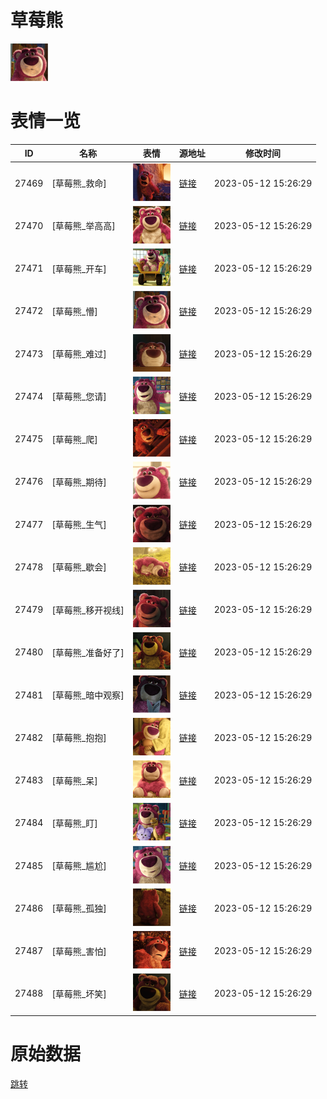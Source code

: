 # 草莓熊

<img src="./cover.png" height="60" alt="cover" />

# 表情一览

|ID|名称|表情|源地址|修改时间|
|----|----|----|----|----|
|27469|[草莓熊_救命]|<img src="./pic/027469_%5B草莓熊_救命%5D.png" height="60" alt="救命"/>|[链接](https://i0.hdslb.com/bfs/emote/e0644aea39bca475d4fb190f816b17d9abfb0aae.png)|2023-05-12 15:26:29|
|27470|[草莓熊_举高高]|<img src="./pic/027470_%5B草莓熊_举高高%5D.png" height="60" alt="举高高"/>|[链接](https://i0.hdslb.com/bfs/emote/6225ea392a3ec1c14b998065c84b5f1b9e5ca2f4.png)|2023-05-12 15:26:29|
|27471|[草莓熊_开车]|<img src="./pic/027471_%5B草莓熊_开车%5D.png" height="60" alt="开车"/>|[链接](https://i0.hdslb.com/bfs/emote/0fa78a85b7dd2681778c94d60b47ba3f921d6b3e.png)|2023-05-12 15:26:29|
|27472|[草莓熊_懵]|<img src="./pic/027472_%5B草莓熊_懵%5D.png" height="60" alt="懵"/>|[链接](https://i0.hdslb.com/bfs/emote/a6d2d27295e1e0be1295d16692fb4521cbeb51cf.png)|2023-05-12 15:26:29|
|27473|[草莓熊_难过]|<img src="./pic/027473_%5B草莓熊_难过%5D.png" height="60" alt="难过"/>|[链接](https://i0.hdslb.com/bfs/emote/464dad7c8ae3f8b6d5ed3e6e911344ed8177c555.png)|2023-05-12 15:26:29|
|27474|[草莓熊_您请]|<img src="./pic/027474_%5B草莓熊_您请%5D.png" height="60" alt="您请"/>|[链接](https://i0.hdslb.com/bfs/emote/7cfe6329987c61f2901f65c57778d127cc4f9663.png)|2023-05-12 15:26:29|
|27475|[草莓熊_爬]|<img src="./pic/027475_%5B草莓熊_爬%5D.png" height="60" alt="爬"/>|[链接](https://i0.hdslb.com/bfs/emote/7ffbe8df7f345004efc3b952e11537a52f548b17.png)|2023-05-12 15:26:29|
|27476|[草莓熊_期待]|<img src="./pic/027476_%5B草莓熊_期待%5D.png" height="60" alt="期待"/>|[链接](https://i0.hdslb.com/bfs/emote/f702617f02c45927d37bf9a6b458959179a0585c.png)|2023-05-12 15:26:29|
|27477|[草莓熊_生气]|<img src="./pic/027477_%5B草莓熊_生气%5D.png" height="60" alt="生气"/>|[链接](https://i0.hdslb.com/bfs/emote/c1ff6d2fe6e5f85dd320368462dd9b6b536e5238.png)|2023-05-12 15:26:29|
|27478|[草莓熊_歇会]|<img src="./pic/027478_%5B草莓熊_歇会%5D.png" height="60" alt="歇会"/>|[链接](https://i0.hdslb.com/bfs/emote/0e61128951e416267aa68062ee6976b66ba253f2.png)|2023-05-12 15:26:29|
|27479|[草莓熊_移开视线]|<img src="./pic/027479_%5B草莓熊_移开视线%5D.png" height="60" alt="移开视线"/>|[链接](https://i0.hdslb.com/bfs/emote/2c3384e213fe68e4a29c0be258978d68292e7378.png)|2023-05-12 15:26:29|
|27480|[草莓熊_准备好了]|<img src="./pic/027480_%5B草莓熊_准备好了%5D.png" height="60" alt="准备好了"/>|[链接](https://i0.hdslb.com/bfs/emote/05a23ed916054b7eb696249895535987d4f00894.png)|2023-05-12 15:26:29|
|27481|[草莓熊_暗中观察]|<img src="./pic/027481_%5B草莓熊_暗中观察%5D.png" height="60" alt="暗中观察"/>|[链接](https://i0.hdslb.com/bfs/emote/3ab68a2b2022d8385ab8248e8d27354c25fdacea.png)|2023-05-12 15:26:29|
|27482|[草莓熊_抱抱]|<img src="./pic/027482_%5B草莓熊_抱抱%5D.png" height="60" alt="抱抱"/>|[链接](https://i0.hdslb.com/bfs/emote/7e3498e43ee9f3e913002cd1d951688a50763180.png)|2023-05-12 15:26:29|
|27483|[草莓熊_呆]|<img src="./pic/027483_%5B草莓熊_呆%5D.png" height="60" alt="呆"/>|[链接](https://i0.hdslb.com/bfs/emote/efb3d95bdafc2edbe2019259378a7b3f06984b2c.png)|2023-05-12 15:26:29|
|27484|[草莓熊_盯]|<img src="./pic/027484_%5B草莓熊_盯%5D.png" height="60" alt="盯"/>|[链接](https://i0.hdslb.com/bfs/emote/ef524ecee671744ae344828fbadea1598fe809a4.png)|2023-05-12 15:26:29|
|27485|[草莓熊_尴尬]|<img src="./pic/027485_%5B草莓熊_尴尬%5D.png" height="60" alt="尴尬"/>|[链接](https://i0.hdslb.com/bfs/emote/b1373942f9f7fe2da7ea78d8c63d65e5b2f004ef.png)|2023-05-12 15:26:29|
|27486|[草莓熊_孤独]|<img src="./pic/027486_%5B草莓熊_孤独%5D.png" height="60" alt="孤独"/>|[链接](https://i0.hdslb.com/bfs/emote/7ad9770bcbbd65857a68a71c2c268c9ed8058159.png)|2023-05-12 15:26:29|
|27487|[草莓熊_害怕]|<img src="./pic/027487_%5B草莓熊_害怕%5D.png" height="60" alt="害怕"/>|[链接](https://i0.hdslb.com/bfs/emote/343b872b45fa27a66d30ef41f0fb70576615e350.png)|2023-05-12 15:26:29|
|27488|[草莓熊_坏笑]|<img src="./pic/027488_%5B草莓熊_坏笑%5D.png" height="60" alt="坏笑"/>|[链接](https://i0.hdslb.com/bfs/emote/1c0373f4801f035fea8c877c174af997e53bf754.png)|2023-05-12 15:26:29|

# 原始数据

[跳转](./raw.json)

